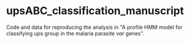 # upsABC_classification_manuscript
Code and data for reproducing the analysis in "A profile HMM model for classifying ups group in the malaria parasite *var* genes".
